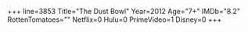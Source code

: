 +++
line=3853
Title="The Dust Bowl"
Year=2012
Age="7+"
IMDb="8.2"
RottenTomatoes=""
Netflix=0
Hulu=0
PrimeVideo=1
Disney=0
+++

